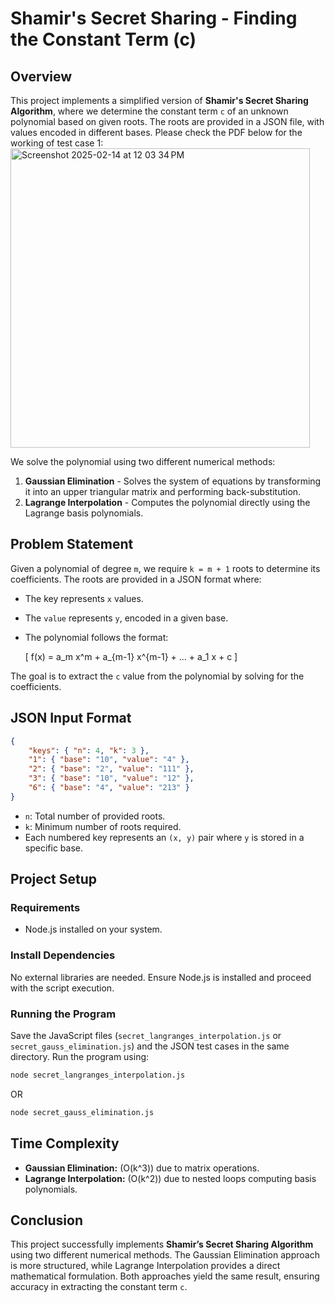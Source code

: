 # Shamir's Secret Sharing - Finding the Constant Term (c)

## Overview
This project implements a simplified version of **Shamir's Secret Sharing Algorithm**, where we determine the constant term `c` of an unknown polynomial based on given roots. The roots are provided in a JSON file, with values encoded in different bases.
Please check the PDF below for the working of test case 1:
<img width="479" alt="Screenshot 2025-02-14 at 12 03 34 PM" src="https://github.com/user-attachments/assets/aa0ca6c9-dc3a-4a9f-9c5c-6ea56d0abe6c" />

We solve the polynomial using two different numerical methods:
1. **Gaussian Elimination** - Solves the system of equations by transforming it into an upper triangular matrix and performing back-substitution.
2. **Lagrange Interpolation** - Computes the polynomial directly using the Lagrange basis polynomials.

## Problem Statement
Given a polynomial of degree `m`, we require `k = m + 1` roots to determine its coefficients. The roots are provided in a JSON format where:
- The key represents `x` values.
- The `value` represents `y`, encoded in a given base.
- The polynomial follows the format:
  
  \[ f(x) = a_m x^m + a_{m-1} x^{m-1} + ... + a_1 x + c \]
  
The goal is to extract the `c` value from the polynomial by solving for the coefficients.

## JSON Input Format
```json
{
    "keys": { "n": 4, "k": 3 },
    "1": { "base": "10", "value": "4" },
    "2": { "base": "2", "value": "111" },
    "3": { "base": "10", "value": "12" },
    "6": { "base": "4", "value": "213" }
}
```

- `n`: Total number of provided roots.
- `k`: Minimum number of roots required.
- Each numbered key represents an `(x, y)` pair where `y` is stored in a specific base.

## Project Setup
### Requirements
- Node.js installed on your system.

### Install Dependencies
No external libraries are needed. Ensure Node.js is installed and proceed with the script execution.

### Running the Program
Save the JavaScript files (`secret_langranges_interpolation.js` or `secret_gauss_elimination.js`) and the JSON test cases in the same directory. Run the program using:
```sh
node secret_langranges_interpolation.js
```
OR
```sh
node secret_gauss_elimination.js
```

## Time Complexity
- **Gaussian Elimination:** \(O(k^3)\) due to matrix operations.
- **Lagrange Interpolation:** \(O(k^2)\) due to nested loops computing basis polynomials.

## Conclusion
This project successfully implements **Shamir’s Secret Sharing Algorithm** using two different numerical methods. The Gaussian Elimination approach is more structured, while Lagrange Interpolation provides a direct mathematical formulation. Both approaches yield the same result, ensuring accuracy in extracting the constant term `c`.

